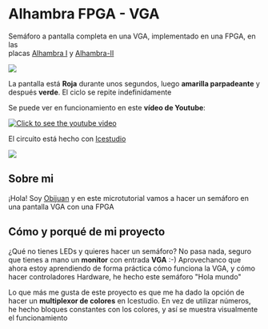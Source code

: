 # Alhambra FPGA - VGA

Semáforo a pantalla completa en una VGA, implementado en una FPGA, en las  
placas [Alhambra I](https://github.com/FPGAwars/icezum/wiki) y [Alhambra-II](https://github.com/FPGAwars/Alhambra-II-FPGA)

![](https://github.com/Obijuan/semaforos/raw/master/ejemplos/Alhambra-FPGA-VGA/img/FPGA-VGA-01.jpg)

La pantalla está **Roja** durante unos segundos, luego **amarilla parpadeante** y después **verde**. El ciclo se repite indefinidamente

Se puede ver en funcionamiento en este **vídeo de Youtube**:

[![Click to see the youtube video](http://img.youtube.com/vi/lzjR98Qk1H4/0.jpg)](https://www.youtube.com/watch?v=lzjR98Qk1H4)

El circuito está hecho con [Icestudio](https://github.com/FPGAwars/icestudio)

![](https://github.com/Obijuan/semaforos/raw/master/ejemplos/Alhambra-FPGA-VGA/img/FPGA-VGA-02.jpg)

## Sobre mi

¡Hola! Soy [Obijuan](https://es.wikipedia.org/wiki/Juan_Gonz%C3%A1lez_G%C3%B3mez) y en este microtutorial vamos a hacer un semáforo en una pantalla VGA con una FPGA

## Cómo y porqué de mi proyecto

¿Qué no tienes LEDs y quieres hacer un semáforo? No pasa nada, seguro que tienes a mano un **monitor** con entrada **VGA** :-)  Aprovechanco que ahora estoy aprendiendo de forma práctica cómo funciona la VGA, y cómo hacer controladores Hardware, he hecho este semáforo "Hola mundo"

Lo que más me gusta de este proyecto es que me ha dado la opción de hacer un **multiplexor de colores** en Icestudio. En vez de utilizar números, he hecho bloques constantes con los colores, y así se muestra visualmente el funcionamiento
